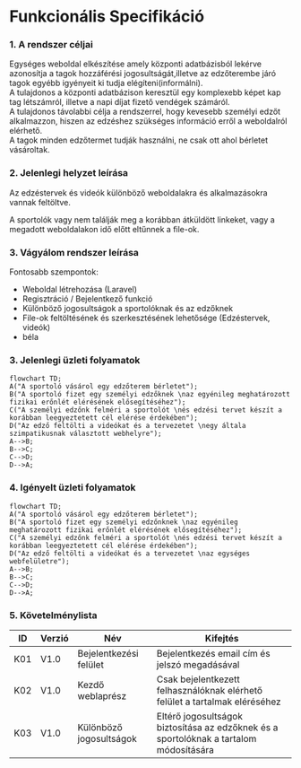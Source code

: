 # Funkcionális Specifikáció

### 1. A rendszer céljai
Egységes weboldal elkészítése amely központi adatbázisból lekérve azonosítja a tagok hozzáférési jogosultságát,illetve az edzőterembe járó tagok egyébb igyényeit ki tudja elégíteni(informálni).</br>
A tulajdonos a központi adatbázison keresztül egy komplexebb képet kap tag létszámról, illetve a napi díjat fizető vendégek számáról.</br>
A tulajdonos távolabbi célja a rendszerrel, hogy kevesebb személyi edzőt alkalmazzon, hiszen az edzéshez szükséges információ erről a weboldalról elérhető.</br>
A tagok minden edzőtermet tudják használni, ne csak ott ahol bérletet vásároltak.
### 2. Jelenlegi helyzet leírása

Az edzéstervek és videók különböző weboldalakra és alkalmazásokra vannak feltöltve.

A sportolók vagy nem találják meg a korábban átküldött linkeket, vagy a megadott weboldalakon idő előtt eltűnnek a file-ok.
### 3. Vágyálom rendszer leírása
Fontosabb szempontok:
 - Weboldal létrehozása (Laravel)
 - Regisztráció / Bejelentkező funkció
 - Különböző jogosultságok a sportolóknak és az edzőknek
 - File-ok feltöltésének és szerkesztésének lehetősége (Edzéstervek, videók)
 - béla

### 3. Jelenlegi üzleti folyamatok
```mermaid
flowchart TD;
A("A sportoló vásárol egy edzőterem bérletet");
B("A sportoló fizet egy személyi edzőknek \naz egyénileg meghatározott fizikai erőnlét elérésének elősegítéséhez");
C("A személyi edzőnk felméri a sportolót \nés edzési tervet készít a korábban leegyeztetett cél elérése érdekében");
D("Az edző feltölti a videókat és a tervezetet \negy általa szimpatikusnak választott webhelyre");
A-->B;
B-->C;
C-->D;
D-->A;
```

### 4. Igényelt üzleti folyamatok
```mermaid
flowchart TD;
A("A sportoló vásárol egy edzőterem bérletet");
B("A sportoló fizet egy személyi edzőnknek \naz egyénileg meghatározott fizikai erőnlét elérésének elősegítéséhez");
C("A személyi edzőnk felméri a sportolót \nés edzési tervet készít a korábban leegyeztetett cél elérése érdekében");
D("Az edző feltölti a videókat és a tervezetet \naz egységes webfelületre");
A-->B;
B-->C;
C-->D;
D-->A;
```

### 5. Követelménylista 

ID|Verzió|Név|Kifejtés
--|------|---|--------
K01|V1.0|Bejelentkezési felület|Bejelentkezés email cím és jelszó megadásával
K02|V1.0|Kezdő weblaprész|Csak bejelentkezett felhasználóknak elérhető felület a tartalmak eléréséhez
K03|V1.0|Különböző jogosultságok|Eltérő jogosultságok biztosítása az edzőknek és a sportolóknak a tartalom módosítására
